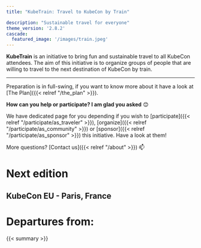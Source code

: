 ```yaml
---
title: "KubeTrain: Travel to KubeCon by Train"

description: "Sustainable travel for everyone"
theme_version: '2.8.2'
cascade:
  featured_image: '/images/train.jpeg'
---
```


**KubeTrain** is an initiative to bring fun and sustainable travel to all
KubeCon attendees. The aim of this initiative is to organize groups of people
that are willing to travel to the next destination of KubeCon by train.

---

Preparation is in full-swing, if you want to know more about it have
a look at [The Plan]({{< relref "/the_plan" >}}).

**How can you help or participate? I am glad you asked** 😊

We have dedicated page for you depending if you wish to [participate]({{<
relref "/participate/as_traveler" >}}), [organize]({{< relref
"/participate/as_community" >}}) or [sponsor]({{< relref "/participate/as_sponsor" >}}) this
initiative. Have a look at them!

More questions? [Contact us]({{< relref "/about" >}}) 📫

# Next edition

## KubeCon EU - Paris, France

# Departures from:

{{< summary >}}

